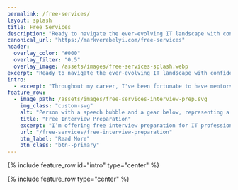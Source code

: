 ```yaml
---
permalink: /free-services/
layout: splash
title: Free Services
description: "Ready to navigate the ever-evolving IT landscape with confidence? I'm offering free services tailored to IT professionals seeking career growth and development."
canonical_url: "https://markverebelyi.com/free-services"
header:
  overlay_color: "#000"
  overlay_filter: "0.5"
  overlay_image: /assets/images/free-services-splash.webp
excerpt: "Ready to navigate the ever-evolving IT landscape with confidence? I'm offering free services tailored to IT professionals seeking career growth and development."
intro: 
  - excerpt: "Throughout my career, I've been fortunate to have mentors and resources that helped me navigate the often-challenging world of job searching and interviewing. Now, I want to pay it forward. I believe everyone deserves access to guidance and support, regardless of their background or financial means."
feature_row:
  - image_path: /assets/images/free-services-interview-prep.svg
    img_class: "custom-svg"
    alt: "Person with a speech bubble and a gear below, representing a technical process."
    title: "Free Interview Preparation"
    excerpt: "I’m offering free interview preparation for IT professionals, particularly software engineers."
    url: "/free-services/free-interview-preparation"
    btn_label: "Read More"
    btn_class: "btn--primary"
---
```


{% include feature_row id="intro" type="center" %}

{% include feature_row type="center" %}
